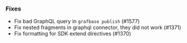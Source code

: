 ### Fixes

- Fix bad GraphQL query in `grafbase publish` (#1577)
- Fix nested fragments in graphql connector, they did not work (#1371)
- Fix formatting for SDK extend directives (#1370)
